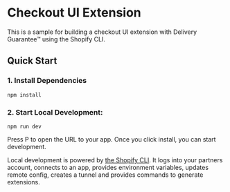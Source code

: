 # Checkout UI Extension

This is a sample for building a checkout UI extension with Delivery Guarantee&trade; using the Shopify CLI.

## Quick Start

### 1. Install Dependencies

```shell
npm install
```

### 2. Start Local Development:

```shell
npm run dev
```

Press P to open the URL to your app. Once you click install, you can start development.

Local development is powered by [the Shopify CLI](https://shopify.dev/docs/apps/tools/cli). It logs into your partners account, connects to an app, provides environment variables, updates remote config, creates a tunnel and provides commands to generate extensions.
